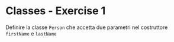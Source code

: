 # Classes - Exercise 1
Definire la classe `Person` che accetta due parametri nel costruttore `firstName` e `lastName`